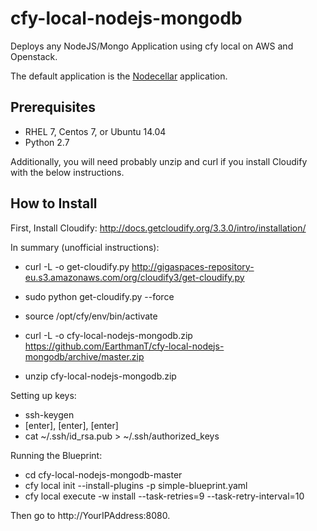# cfy-local-nodejs-mongodb

Deploys any NodeJS/Mongo Application using cfy local on AWS and Openstack.

The default application is the [Nodecellar](http://coenraets.org/blog/2012/10/nodecellar-sample-application-with-backbone-js-twitter-bootstrap-node-js-express-and-mongodb/) application.

## Prerequisites

* RHEL 7, Centos 7, or Ubuntu 14.04
* Python 2.7

Additionally, you will need probably unzip and curl if you install Cloudify with the below instructions.

## How to Install

First, Install Cloudify: http://docs.getcloudify.org/3.3.0/intro/installation/

In summary (unofficial instructions):

* curl -L -o get-cloudify.py http://gigaspaces-repository-eu.s3.amazonaws.com/org/cloudify3/get-cloudify.py
* sudo python get-cloudify.py --force
* source /opt/cfy/env/bin/activate

* curl -L -o cfy-local-nodejs-mongodb.zip https://github.com/EarthmanT/cfy-local-nodejs-mongodb/archive/master.zip
* unzip cfy-local-nodejs-mongodb.zip

Setting up keys:

* ssh-keygen
* [enter], [enter], [enter]
* cat ~/.ssh/id_rsa.pub > ~/.ssh/authorized_keys

Running the Blueprint:

* cd cfy-local-nodejs-mongodb-master
* cfy local init --install-plugins -p simple-blueprint.yaml
* cfy local execute -w install --task-retries=9 --task-retry-interval=10

Then go to http://YourIPAddress:8080.
